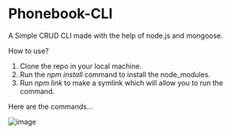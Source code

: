 # Phonebook-CLI
A Simple CRUD CLI made with the help of node.js and mongoose.

How to use?
1) Clone the repo in your local machine.
2) Run the *npm install* command to install the node_modules.
3) Run *npm link* to make a symlink which will allow you to run the command.

Here are the commands...

![image](https://user-images.githubusercontent.com/118003672/235371680-b8b5c0e9-bab6-434b-976b-c4040ebb2846.png)
